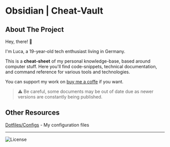 # Obsidian | Cheat-Vault
## About The Project

Hey, there! 👋

I'm Luca, a 19-year-old tech enthusiast living in Germany. 

This is a **cheat-sheet** of my personal knowledge-base, based around computer stuff. Here you'll find code-snippets, technical documentation, and command reference for various tools and technologies.

You can support my work on [buy me a coffe](https://buymeacoffee.com/lucagaerisch) if you want.

> ⚠ Be careful, some documents may be out of date due as newer versions are constantly being published.

## Other Resources
[Dotfiles/Configs](https://gist.github.com/lucagaerisch) - My configuration files

---

![License](https://img.shields.io/github/license/lucagaerisch/cheat-vault?style=for-the-badge) 
